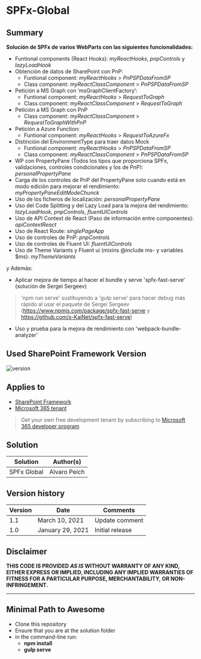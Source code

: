 # SPFx-Global

## Summary

**Solución de SPFx de varios WebParts con las siguientes funcionalidades:**

- Funtional components (React Hooks): _myReactHooks_, _pnpControls_ y _lazyLoadHook_ 
- Obtención de datos de SharePoint con PnP:
  - Funtional component: _myReactHooks_ > _PnPSPDataFromSP_
  - Class component: _myReactClassComponent_ > _PnPSPDataFromSP_
- Petición a MS Graph con ‘msGraphClientFactory’:
  - Funtional component: _myReactHooks_ > _RequestToGraph_
  - Class component: _myReactClassComponent_ > _RequestToGraph_
- Petición a MS Graph con PnP
  - Class component: _myReactClassComponent_ > _RequestToGraphWithPnP_
- Petición a Azure Function:
  - Funtional component: _myReactHooks_ > _RequestToAzureFx_
- Distinción del EnvironmentType para traer datos Mock
  - Funtional component: _myReactHooks_ > _PnPSPDataFromSP_
  - Class component: _myReactClassComponent_ > _PnPSPDataFromSP_
- WP con PropertyPane (Todos los tipos que proporciona SPFx, validaciones, controles condicionales y los de PnP): _personalPropertyPane_
- Carga de los controles de PnP del PropertyPane solo cuando está en modo edición para mejorar el rendimiento: _myPropertyPaneEditModeChunck_
- Uso de los ficheros de localización: _personalPropertyPane_
- Uso del Code Splitting y del Lazy Load para la mejora del rendimiento: _lazyLoadHook_, _pnpControls_, _fluentUIControls_
- Uso de API Context de React (Paso de información entre componentes): _apiContextReact_
- Uso de React Route: _singlePageApp_
- Uso de controles de PnP: _pnpControls_
- Uso de controles de Fluent UI: _fluentUIControls_
- Uso de Theme Variants y Fluent ui (mixins @include ms- y variables $ms): _myThemeVariants_

y Además:
- Aplicar mejora de tiempo al hacer el bundle y serve 'spfx-fast-serve' (solución de Sergei Sergeev)
> 'npm run serve' sustituyendo a 'gulp serve' para hacer debug más rápido al usar el paquete de Sergei Sergeev (https://www.npmjs.com/package/spfx-fast-serve y https://github.com/s-KaiNet/spfx-fast-serve)
- Uso y prueba para la mejora de rendimiento con 'webpack-bundle-analyzer'


## Used SharePoint Framework Version

![version](https://img.shields.io/badge/version-1.11-green.svg)

## Applies to

- [SharePoint Framework](https://aka.ms/spfx)
- [Microsoft 365 tenant](https://docs.microsoft.com/en-us/sharepoint/dev/spfx/set-up-your-developer-tenant)

> Get your own free development tenant by subscribing to [Microsoft 365 developer program](http://aka.ms/o365devprogram)


## Solution

Solution|Author(s)
--------|---------
SPFx Global | Alvaro Peich

## Version history

Version|Date|Comments
-------|----|--------
1.1|March 10, 2021|Update comment
1.0|January 29, 2021|Initial release

## Disclaimer

**THIS CODE IS PROVIDED *AS IS* WITHOUT WARRANTY OF ANY KIND, EITHER EXPRESS OR IMPLIED, INCLUDING ANY IMPLIED WARRANTIES OF FITNESS FOR A PARTICULAR PURPOSE, MERCHANTABILITY, OR NON-INFRINGEMENT.**

---

## Minimal Path to Awesome

- Clone this repository
- Ensure that you are at the solution folder
- in the command-line run:
  - **npm install**
  - **gulp serve**